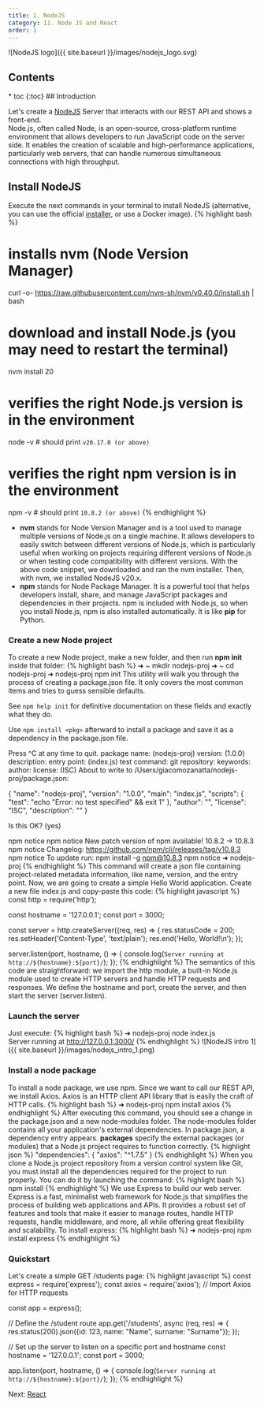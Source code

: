 ```yaml
---
title: 1. NodeJS
category: 11. Node JS and React
order: 1
---
```

![NodeJS logo]({{ site.baseurl }}/images/nodejs_logo.svg)
<h2>Contents</h2>
* toc
{:toc}
## Introduction

Let's create a <a href="https://nodejs.org/en">NodeJS</a> Server that interacts with our REST API and shows a front-end.  
Node.js, often called Node, is an open-source, cross-platform runtime environment that allows developers to run JavaScript code on the server side. It enables the creation of scalable and high-performance applications, particularly web servers, that can handle numerous simultaneous connections with high throughput.

## Install NodeJS
Execute the next commands in your terminal to install NodeJS (alternative, you can use the official <a href="https://nodejs.org/en/download/prebuilt-installer">installer</a>, or use a Docker image).
{% highlight bash %}
# installs nvm (Node Version Manager)
curl -o- https://raw.githubusercontent.com/nvm-sh/nvm/v0.40.0/install.sh | bash
# download and install Node.js (you may need to restart the terminal)
nvm install 20
# verifies the right Node.js version is in the environment
node -v # should print `v20.17.0 (or above)`
# verifies the right npm version is in the environment
npm -v # should print `10.8.2 (or above)`
{% endhighlight %}
- **nvm** stands for Node Version Manager and is a tool used to manage multiple versions of Node.js on a single machine. It allows developers to easily switch between different versions of Node.js, which is particularly useful when working on projects requiring different versions of Node.js or when testing code compatibility with different versions. With the above code snippet, we downloaded and ran the nvm installer. Then, with nvm, we installed NodeJS v20.x.
- **npm** stands for Node Package Manager. It is a powerful tool that helps developers install, share, and manage JavaScript packages and dependencies in their projects. npm is included with Node.js, so when you install Node.js, npm is also installed automatically. It is like **pip** for Python.

### Create a new Node project
To create a new Node project, make a new folder, and then run **npm init** inside that folder:
{% highlight bash %}
➜  ~ mkdir nodejs-proj
➜  ~ cd nodejs-proj 
➜  nodejs-proj npm init
This utility will walk you through the process of creating a package.json file.
It only covers the most common items and tries to guess sensible defaults.

See `npm help init` for definitive documentation on these fields
and exactly what they do.

Use `npm install <pkg>` afterward to install a package and
save it as a dependency in the package.json file.

Press ^C at any time to quit.
package name: (nodejs-proj) 
version: (1.0.0) 
description: 
entry point: (index.js) 
test command: 
git repository: 
keywords: 
author: 
license: (ISC) 
About to write to /Users/giacomozanatta/nodejs-proj/package.json:

{
 "name": "nodejs-proj",
 "version": "1.0.0",
 "main": "index.js",
 "scripts": {
 "test": "echo \"Error: no test specified\" && exit 1"
 },
 "author": "",
 "license": "ISC",
 "description": ""
}


Is this OK? (yes) 

npm notice
npm notice New patch version of npm available! 10.8.2 -> 10.8.3
npm notice Changelog: https://github.com/npm/cli/releases/tag/v10.8.3
npm notice To update run: npm install -g npm@10.8.3
npm notice
➜  nodejs-proj 
{% endhighlight %}
This command will create a json file containing project-related metadata information, like name, version, and the entry point.
Now, we are going to create a simple Hello World application. Create a new file index.js and copy-paste this code:
{% highlight javascript %}
const http = require('http');

const hostname = '127.0.0.1';
const port = 3000;

const server = http.createServer((req, res) => {
 res.statusCode = 200;
 res.setHeader('Content-Type', 'text/plain');
 res.end('Hello, World!\n');
});

server.listen(port, hostname, () => {
 console.log(`Server running at http://${hostname}:${port}/`);
});
{% endhighlight %}
The semantics of this code are straightforward: we import the http module, a built-in Node.js module used to create HTTP servers and handle HTTP requests and responses. We define the hostname and port, create the server, and then start the server (server.listen).
### Launch the server
Just execute:
{% highlight bash %}
➜  nodejs-proj node index.js    
Server running at http://127.0.0.1:3000/
{% endhighlight %}
![NodeJS intro 1]({{ site.baseurl }}/images/nodejs_intro_1.png)
### Install a node package
To install a node package, we use npm. Since we want to call our REST API, we install Axios. Axios is an HTTP client API library that is easily the craft of HTTP calls.
{% highlight bash %}
➜  nodejs-proj npm install axios
{% endhighlight %}
After executing this command, you should see a change in the package.json and a new node-modules folder.
The node-modules folder contains all your application's external dependencies. In package.json, a dependency entry appears. **packages** specify the external packages (or modules) that a Node.js project requires to function correctly. 
{% highlight json %}
 "dependencies": {
 "axios": "^1.7.5"
 }
{% endhighlight %}
When you clone a Node.js project repository from a version control system like Git, you must install all the dependencies required for the project to run properly. You can do it by launching the command:
{% highlight bash %}
npm install
{% endhighlight %}
We use Express to build our web server. Express is a fast, minimalist web framework for Node.js that simplifies the process of building web applications and APIs. It provides a robust set of features and tools that make it easier to manage routes, handle HTTP requests, handle middleware, and more, all while offering great flexibility and scalability.
To install express:
{% highlight bash %}
➜  nodejs-proj npm install express
{% endhighlight %}
### Quickstart
Let's create a simple GET /students page:
{% highlight javascript %}
const express = require('express');
const axios = require('axios');  // Import Axios for HTTP requests

const app = express();

// Define the /student route
app.get('/students', async (req, res) => {
 res.status(200).json({id: 123, name: "Name", surname: "Surname"});
});

// Set up the server to listen on a specific port and hostname
const hostname = '127.0.0.1';
const port = 3000;

app.listen(port, hostname, () => {
 console.log(`Server running at http://${hostname}:${port}/`);
});
{% endhighlight %}
<div class="lesson-nav">
    <div>
    Next: <a href="/SoftwareArchitectures24/node-js-react/react">React</a>  
    </div>
</div>